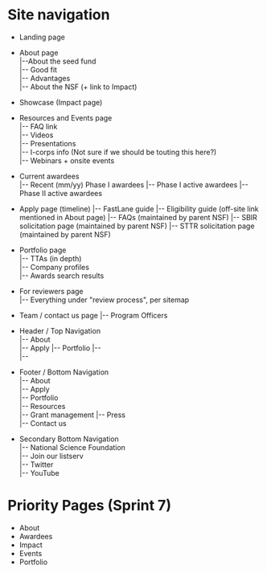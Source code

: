 # Site navigation

- Landing page 

- About page  
    |--About the seed fund  
    |-- Good fit  
    |-- Advantages  
    |-- About the NSF (+ link to Impact)

- Showcase (Impact page)
   
- Resources and Events page  
    |-- FAQ link  
    |-- Videos  
    |-- Presentations  
    |-- I-corps info (Not sure if we should be touting this here?)    
    |--  Webinars + onsite events  
    
- Current awardees  
    |-- Recent (mm/yy) Phase I awardees
    |-- Phase I active awardees
    |-- Phase II active awardees
    
- Apply page (timeline) 
    |-- FastLane guide
    |-- Eligibility guide (off-site link mentioned in About page)
    |-- FAQs (maintained by parent NSF)
    |-- SBIR solicitation page (maintained by parent NSF)
    |-- STTR solicitation page (maintained by parent NSF)

 
- Portfolio page  
    |-- TTAs (in depth)  
    |-- Company profiles  
    |-- Awards search results  
    
- For reviewers page  
    |-- Everything under "review process", per sitemap  
    
- Team / contact us page
    |-- Program Officers
    
 - Header / Top Navigation  
    |--   About    
    |--   Apply
    |--   Portfolio
    |--   
    |--   
    
 - Footer / Bottom Navigation  
    |--   About    
    |--   Apply  
    |--   Portfolio  
    |--   Resources  
    |--   Grant management
    |--   Press  
    |--   Contact us  
    
 - Secondary Bottom Navigation  
     |--   National Science Foundation  
     |--   Join our listserv  
     |--   Twitter  
     |--   YouTube  
  
  # Priority Pages (Sprint 7)
- About  
- Awardees  
- Impact  
- Events  
- Portfolio  
